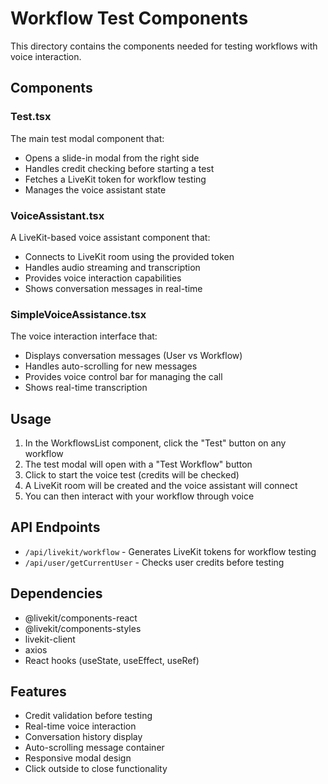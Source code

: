 # Workflow Test Components

This directory contains the components needed for testing workflows with voice interaction.

## Components

### Test.tsx
The main test modal component that:
- Opens a slide-in modal from the right side
- Handles credit checking before starting a test
- Fetches a LiveKit token for workflow testing
- Manages the voice assistant state

### VoiceAssistant.tsx
A LiveKit-based voice assistant component that:
- Connects to LiveKit room using the provided token
- Handles audio streaming and transcription
- Provides voice interaction capabilities
- Shows conversation messages in real-time

### SimpleVoiceAssistance.tsx
The voice interaction interface that:
- Displays conversation messages (User vs Workflow)
- Handles auto-scrolling for new messages
- Provides voice control bar for managing the call
- Shows real-time transcription

## Usage

1. In the WorkflowsList component, click the "Test" button on any workflow
2. The test modal will open with a "Test Workflow" button
3. Click to start the voice test (credits will be checked)
4. A LiveKit room will be created and the voice assistant will connect
5. You can then interact with your workflow through voice

## API Endpoints

- `/api/livekit/workflow` - Generates LiveKit tokens for workflow testing
- `/api/user/getCurrentUser` - Checks user credits before testing

## Dependencies

- @livekit/components-react
- @livekit/components-styles
- livekit-client
- axios
- React hooks (useState, useEffect, useRef)

## Features

- Credit validation before testing
- Real-time voice interaction
- Conversation history display
- Auto-scrolling message container
- Responsive modal design
- Click outside to close functionality 